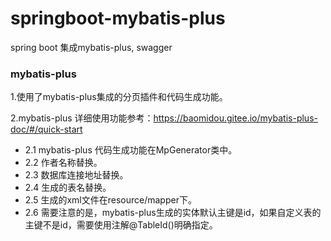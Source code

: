# springboot-mybatis-plus

spring boot 集成mybatis-plus, swagger

### mybatis-plus 
1.使用了mybatis-plus集成的分页插件和代码生成功能。

2.mybatis-plus 详细使用功能参考：https://baomidou.gitee.io/mybatis-plus-doc/#/quick-start
+ 2.1 mybatis-plus 代码生成功能在MpGenerator类中。    
+ 2.2 作者名称替换。     
+ 2.3 数据库连接地址替换。  
+ 2.4 生成的表名替换。    
+ 2.5 生成的xml文件在resource/mapper下。    
+ 2.6 需要注意的是，mybatis-plus生成的实体默认主键是id，如果自定义表的主键不是id，需要使用注解@TableId()明确指定。
